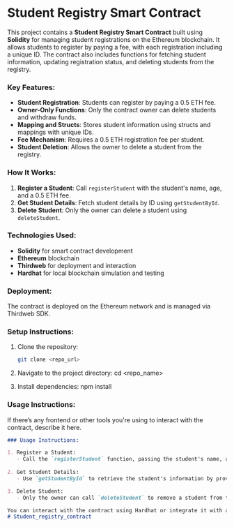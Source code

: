 # Student Registry Smart Contract

This project contains a **Student Registry Smart Contract** built using **Solidity** for managing student registrations on the Ethereum blockchain. It allows students to register by paying a fee, with each registration including a unique ID. The contract also includes functions for fetching student information, updating registration status, and deleting students from the registry.

### Key Features:

- **Student Registration**: Students can register by paying a 0.5 ETH fee.
- **Owner-Only Functions**: Only the contract owner can delete students and withdraw funds.
- **Mapping and Structs**: Stores student information using structs and mappings with unique IDs.
- **Fee Mechanism**: Requires a 0.5 ETH registration fee per student.
- **Student Deletion**: Allows the owner to delete a student from the registry.

### How It Works:

1. **Register a Student**: Call `registerStudent` with the student's name, age, and a 0.5 ETH fee.
2. **Get Student Details**: Fetch student details by ID using `getStudentById`.
3. **Delete Student**: Only the owner can delete a student using `deleteStudent`.

### Technologies Used:

- **Solidity** for smart contract development
- **Ethereum** blockchain
- **Thirdweb** for deployment and interaction
- **Hardhat** for local blockchain simulation and testing

### Deployment:

The contract is deployed on the Ethereum network and is managed via Thirdweb SDK.

### Setup Instructions:

1. Clone the repository:  
   ```bash
   git clone <repo_url>

2. Navigate to the project directory:
    cd <repo_name>
    
3. Install dependencies:
    npm install


### Usage Instructions:
If there’s any frontend or other tools you're using to interact with the contract, describe it here.

```markdown
### Usage Instructions:

1. Register a Student: 
   - Call the `registerStudent` function, passing the student's name, age, and a 0.5 ETH fee.
   
2. Get Student Details: 
   - Use `getStudentById` to retrieve the student's information by providing the student's unique ID.

3. Delete Student:
   - Only the owner can call `deleteStudent` to remove a student from the registry.

You can interact with the contract using Hardhat or integrate it with a frontend to allow users to register students easily.
# Student_registry_contract
